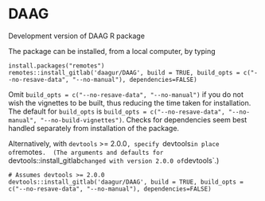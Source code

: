 # DAAG
Development version of DAAG R package

The package can be installed, from a local computer, by typing

```
install.packages("remotes")
remotes::install_gitlab('daagur/DAAG', build = TRUE, build_opts = c("--no-resave-data", "--no-manual"), dependencies=FALSE)
```

Omit `build_opts = c("--no-resave-data", "--no-manual")` if you do
not wish the vignettes to be built, thus reducing the time taken
for installation.  The default for `build_opts` is 
`build_opts = c("--no-resave-data", "--no-manual", "--no-build-vignettes")`.
Checks for dependencies seem best handled separately from installation
of the package.

Alternatively, with `devtools` >= 2.0.0`, specify `devtools` in place
of `remotes`.  (The arguments and defaults for `devtools::install_gitlab`
changed with version 2.0.0 of `devtools`.)

```
# Assumes devtools >= 2.0.0
devtools::install_gitlab('daagur/DAAG', build = TRUE, build_opts = c("--no-resave-data", "--no-manual"), dependencies=FALSE)
```
